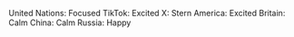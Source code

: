 United Nations: Focused
TikTok: Excited
X: Stern
America: Excited
Britain: Calm
China: Calm
Russia: Happy